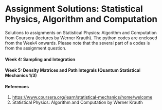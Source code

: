 # Assignment Solutions: Statistical Physics, Algorithm and Computation
Solutions to assignments on Statistical Physics: Algorithm and Computation from Coursera (lectures by Werner Krauth). The python codes are enclosed from the Week4 onwards. Please note that the several part of a codes is from the assignment question.  

#### Week 4: Sampling and Integration 
#### Week 5: Density Matrices and Path Integrals (Quantum Statistical Mechanics 1/3)

#### References
1. https://www.coursera.org/learn/statistical-mechanics/home/welcome
2. Statistical Physics: Algorithm and Computation by Werner Krauth
